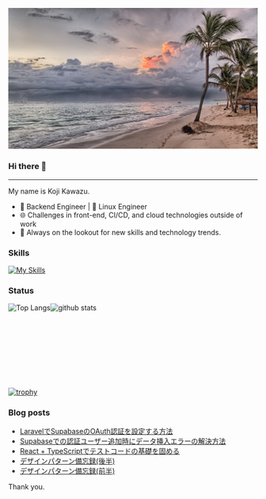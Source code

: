 <!--
**kojikawazu/kojikawazu** is a ✨ _special_ ✨ repository because its `README.md` (this file) appears on your GitHub profile.

Here are some ideas to get you started:

- 🔭 I’m currently working on ...
- 🌱 I’m currently learning ...
- 👯 I’m looking to collaborate on ...
- 🤔 I’m looking for help with ...
- 💬 Ask me about ...
- 📫 How to reach me: ...
- 😄 Pronouns: ...
- ⚡ Fun fact: ...
-->

![hello-world](./images/beach-1236581_1920.jpg)

### Hi there 👋

---

My name is Koji Kawazu.

- 🔧 Backend Engineer | 🐧 Linux Engineer
- 🌐 Challenges in front-end, CI/CD, and cloud technologies outside of work
- 📡 Always on the lookout for new skills and technology trends.

### Skills

[![My Skills](https://skillicons.dev/icons?i=java,ts,js,go,py,c,cpp,bash,php,nodejs,html,css,tailwind,bootstrap,react,nextjs,nestjs,spring,django,fastapi,laravel,docker,aws,linux,terraform,ubuntu,vercel,graphql,postgres,supabase,prisma,jest,npm,bun,cloudflare,eclipse,git,github,githubactions,bitbucket,jenkins,md,postman,redis,vim&perline=10)](https://skillicons.dev)


### Status

<div style="display: flex; margin-bottom: 20px;">
  <img alt="Top Langs" height="150px" src="https://github-readme-stats.vercel.app/api/top-langs/?username=kojikawazu&https://github.com/anuraghazra/github-readme-stats" />
  <img alt="github stats" height="150px" src="https://github-readme-stats.vercel.app/api?username=kojikawazu&show_icons=true&theme=transparent" />
</div>

[![trophy](https://github-profile-trophy.vercel.app/?username=kojikawazu&theme=onedark&column=7)](https://github.com/ryo-ma/github-profile-trophy)

### Blog posts

<!-- BLOG-POST-LIST:START -->
- [LaravelでSupabaseのOAuth認証を設定する方法](https://zenn.dev/kou_kawa/articles/40-laravel-supabase)
- [Supabaseでの認証ユーザー追加時にデータ挿入エラーの解決方法](https://zenn.dev/kou_kawa/articles/39-nextjs-supabase-oauth-error)
- [React + TypeScriptでテストコードの基礎を固める](https://zenn.dev/kou_kawa/articles/37-react-unit-test)
- [デザインパターン備忘録&lpar;後半&rpar;](https://zenn.dev/kou_kawa/articles/36-design-pattern-02)
- [デザインパターン備忘録&lpar;前半&rpar;](https://zenn.dev/kou_kawa/articles/35-design-pattern-01)
<!-- BLOG-POST-LIST:END -->

Thank you.